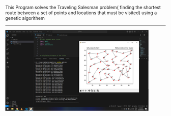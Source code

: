This Program solves the Traveling Salesman problem( finding the shortest route between a set of points and locations that must be visited) using a genetic algorithem
<hr/>
<img src="Capture.PNG" alt="result" width="450"/>

